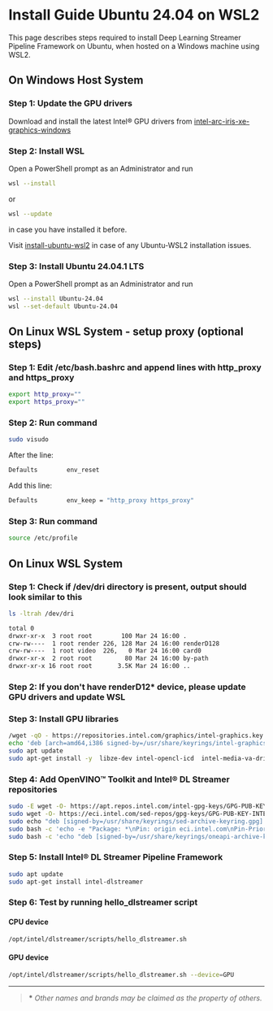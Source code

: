 # Install Guide Ubuntu 24.04 on WSL2

This page describes steps required to install Deep Learning Streamer Pipeline
Framework on Ubuntu, when hosted on a Windows machine using WSL2.

## On Windows Host System

### Step 1: Update the GPU drivers

Download and install the latest Intel® GPU drivers from
[intel-arc-iris-xe-graphics-windows](https://www.intel.com/content/www/us/en/download/785597/intel-arc-iris-xe-graphics-windows.html)

### Step 2: Install WSL

Open a PowerShell prompt as an Administrator and run

```bash
wsl --install
```

or

```bash
wsl --update
```

in case you have installed it before.

Visit
[install-ubuntu-wsl2](https://documentation.ubuntu.com/wsl/en/latest/howto/install-ubuntu-wsl2)
in case of any Ubuntu-WSL2 installation issues.

### Step 3: Install Ubuntu 24.04.1 LTS

Open a PowerShell prompt as an Administrator and run

```bash
wsl --install Ubuntu-24.04
wsl --set-default Ubuntu-24.04
```

## On Linux WSL System - setup proxy (optional steps)

### Step 1: Edit /etc/bash.bashrc and append lines with http_proxy and https_proxy

```bash
export http_proxy=""
export https_proxy=""
```

### Step 2: Run command

```bash
sudo visudo
```

After the line:

```bash
Defaults        env_reset
```

Add this line:

```bash
Defaults        env_keep = "http_proxy https_proxy"
```

### Step 3: Run command

```bash
source /etc/profile
```

## On Linux WSL System

### Step 1: Check if /dev/dri directory is present, output should look similar to this

```bash
ls -ltrah /dev/dri

total 0
drwxr-xr-x  3 root root        100 Mar 24 16:00 .
crw-rw----  1 root render 226, 128 Mar 24 16:00 renderD128
crw-rw----  1 root video  226,   0 Mar 24 16:00 card0
drwxr-xr-x  2 root root         80 Mar 24 16:00 by-path
drwxr-xr-x 16 root root       3.5K Mar 24 16:00 ..
```

### Step 2: If you don't have renderD12\* device, please update GPU drivers and update WSL

### Step 3: Install GPU libraries

```bash
/wget -qO - https://repositories.intel.com/graphics/intel-graphics.key |   sudo gpg --dearmor --output /usr/share/keyrings/intel-graphics.gpg
echo 'deb [arch=amd64,i386 signed-by=/usr/share/keyrings/intel-graphics.gpg] https://repositories.intel.com/graphics/ubuntu noble arc' |   sudo tee  /etc/apt/sources.list.d/intel.gpu.noble.list
sudo apt update
sudo apt-get install -y  libze-dev intel-opencl-icd  intel-media-va-driver-non-free libmfx1  libvpl2   libegl-mesa0 libegl1-mesa-dev libgbm1 libgl1-mesa-dev libgl1-mesa-dri   libglapi-mesa libgles2-mesa-dev libglx-mesa0 libigdgmm12 libxatracker2 mesa-va-drivers   mesa-vdpau-drivers mesa-vulkan-drivers va-driver-all
```

### Step 4: Add OpenVINO™ Toolkit and Intel® DL Streamer repositories

```bash
sudo -E wget -O- https://apt.repos.intel.com/intel-gpg-keys/GPG-PUB-KEY-INTEL-SW-PRODUCTS.PUB | gpg --dearmor | sudo tee /usr/share/keyrings/oneapi-archive-keyring.gpg > /dev/null
sudo wget -O- https://eci.intel.com/sed-repos/gpg-keys/GPG-PUB-KEY-INTEL-SED.gpg | sudo tee /usr/share/keyrings/sed-archive-keyring.gpg > /dev/null
sudo echo "deb [signed-by=/usr/share/keyrings/sed-archive-keyring.gpg] https://eci.intel.com/sed-repos/$(source /etc/os-release && echo $VERSION_CODENAME) sed main" | sudo tee /etc/apt/sources.list.d/sed.list
sudo bash -c 'echo -e "Package: *\nPin: origin eci.intel.com\nPin-Priority: 1000" > /etc/apt/preferences.d/sed'
sudo bash -c 'echo "deb [signed-by=/usr/share/keyrings/oneapi-archive-keyring.gpg] https://apt.repos.intel.com/openvino/2025 ubuntu24 main" | sudo tee /etc/apt/sources.list.d/intel-openvino-2025.list'
```

### Step 5: Install Intel® DL Streamer Pipeline Framework

```bash
sudo apt update
sudo apt-get install intel-dlstreamer
```

### Step 6: Test by running hello_dlstreamer script

#### CPU device

```bash
/opt/intel/dlstreamer/scripts/hello_dlstreamer.sh
```

#### GPU device

```bash
/opt/intel/dlstreamer/scripts/hello_dlstreamer.sh --device=GPU
```

------------------------------------------------------------------------

> **\*** *Other names and brands may be claimed as the property of
> others.*
